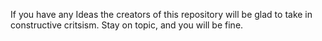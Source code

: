 If you have any Ideas the creators of this repository will be glad to take in constructive critsism.
Stay on topic, and you will be fine.
